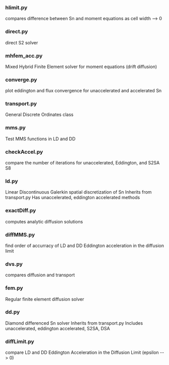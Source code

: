 ### hlimit.py
compares difference between Sn and moment equations as cell width --> 0 
### direct.py
direct S2 solver 
### mhfem_acc.py
Mixed Hybrid Finite Element solver for moment equations (drift diffusion) 
### converge.py
plot eddington and flux convergence for unaccelerated and accelerated Sn 
### transport.py
General Discrete Ordinates class 
### mms.py
Test MMS functions in LD and DD 
### checkAccel.py
compare the number of iterations for unaccelerated, Eddington, and S2SA S8 
### ld.py
Linear Discontinuous Galerkin spatial discretization of Sn 
Inherits from transport.py 
Has unaccelerated, eddington accelerated methods
### exactDiff.py
computes analytic diffusion solutions 
### diffMMS.py
find order of accurracy of LD and DD Eddington acceleration in the diffusion limit 
### dvs.py
compares diffusion and transport 
### fem.py
Regular finite element diffusion solver 
### dd.py
Diamond differenced Sn solver 
Inherits from transport.py 
Includes unaccelerated, eddington accelerated, S2SA, DSA
### diffLimit.py
compare LD and DD Eddington Acceleration in the Diffusion Limit (epsilon --> 0) 
